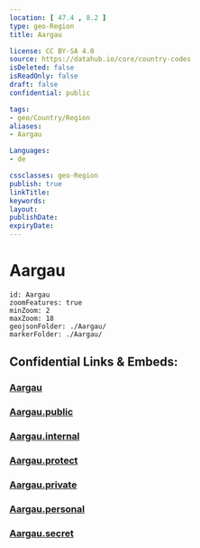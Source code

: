 ```yaml
---
location: [ 47.4 , 8.2 ] 
type: geo-Region
title: Aargau

license: CC BY-SA 4.0
source: https://datahub.io/core/country-codes
isDeleted: false
isReadOnly: false
draft: false
confidential: public

tags:
- geo/Country/Region
aliases:
- Aargau

Languages:
- de

cssclasses: geo-Region
publish: true
linkTitle: 
keywords: 
layout: 
publishDate: 
expiryDate: 
---
```


# Aargau

```leaflet
id: Aargau
zoomFeatures: true 
minZoom: 2 
maxZoom: 18
geojsonFolder: ./Aargau/
markerFolder: ./Aargau/
```


## Confidential Links & Embeds: 

### [Aargau](/_Standards/Earth/Continent/Europe/Europe~Central/Switzerland/Switzerland~Cantons/Aargau.md) 

### [Aargau.public](/_public/Earth/Continent/Europe/Europe~Central/Switzerland/Switzerland~Cantons/Aargau.public.md) 

### [Aargau.internal](/_internal/Earth/Continent/Europe/Europe~Central/Switzerland/Switzerland~Cantons/Aargau.internal.md) 

### [Aargau.protect](/_protect/Earth/Continent/Europe/Europe~Central/Switzerland/Switzerland~Cantons/Aargau.protect.md) 

### [Aargau.private](/_private/Earth/Continent/Europe/Europe~Central/Switzerland/Switzerland~Cantons/Aargau.private.md) 

### [Aargau.personal](/_personal/Earth/Continent/Europe/Europe~Central/Switzerland/Switzerland~Cantons/Aargau.personal.md) 

### [Aargau.secret](/_secret/Earth/Continent/Europe/Europe~Central/Switzerland/Switzerland~Cantons/Aargau.secret.md)

